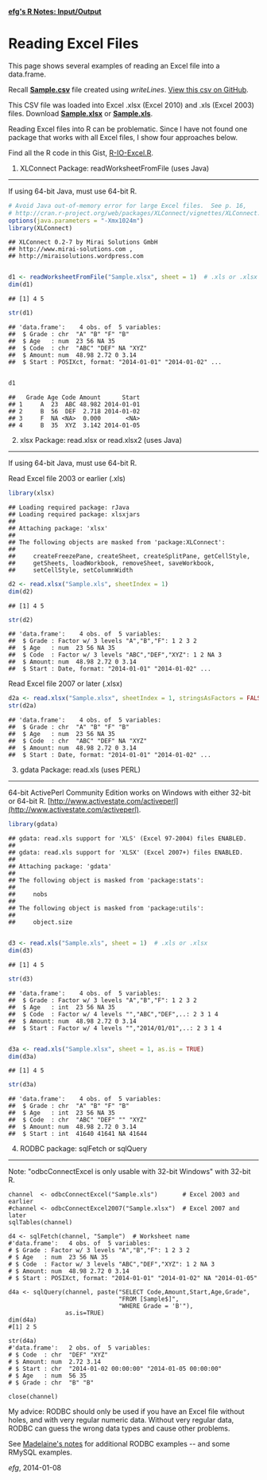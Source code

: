 [**efg's R Notes:  Input/Output**](../index.html)

Reading Excel Files
===================

This page shows several examples of reading an Excel file into a data.frame.

Recall [**Sample.csv**](Sample.csv) file created using *writeLines*.  [View this csv on GitHub](https://github.com/EarlGlynn/earlglynn.github.io/blob/master/R/input-output/readcsv-writecsv/Sample.csv).

This CSV file was loaded into Excel .xlsx (Excel 2010) and .xls (Excel 2003) files.  Download [**Sample.xlsx**](Sample.xlsx) or [**Sample.xls**](Sample.xls).

Reading Excel files into R can be problematic.  Since I have not found one package that works with all Excel files, I show four approaches below. 

Find all the R code in this Gist, [R-IO-Excel.R](https://gist.github.com/EarlGlynn/8487321).

1. XLConnect Package: readWorksheetFromFile (uses Java)
-------------------------------------------------------

If using 64-bit Java, must use 64-bit R.


```r
# Avoid Java out-of-memory error for large Excel files.  See p. 16,
# http://cran.r-project.org/web/packages/XLConnect/vignettes/XLConnect.pdf
options(java.parameters = "-Xmx1024m")
library(XLConnect)
```

```
## XLConnect 0.2-7 by Mirai Solutions GmbH
## http://www.mirai-solutions.com ,
## http://miraisolutions.wordpress.com
```

```r

d1 <- readWorksheetFromFile("Sample.xlsx", sheet = 1)  # .xls or .xlsx
dim(d1)
```

```
## [1] 4 5
```

```r
str(d1)
```

```
## 'data.frame':	4 obs. of  5 variables:
##  $ Grade : chr  "A" "B" "F" "B"
##  $ Age   : num  23 56 NA 35
##  $ Code  : chr  "ABC" "DEF" NA "XYZ"
##  $ Amount: num  48.98 2.72 0 3.14
##  $ Start : POSIXct, format: "2014-01-01" "2014-01-02" ...
```

```r

d1
```

```
##   Grade Age Code Amount      Start
## 1     A  23  ABC 48.982 2014-01-01
## 2     B  56  DEF  2.718 2014-01-02
## 3     F  NA <NA>  0.000       <NA>
## 4     B  35  XYZ  3.142 2014-01-05
```


2. xlsx Package: read.xlsx or read.xlsx2 (uses Java)
-------------------------------------------------------

If using 64-bit Java, must use 64-bit R.

Read Excel file 2003 or earlier (.xls)

```r
library(xlsx)
```

```
## Loading required package: rJava
## Loading required package: xlsxjars
## 
## Attaching package: 'xlsx'
## 
## The following objects are masked from 'package:XLConnect':
## 
##     createFreezePane, createSheet, createSplitPane, getCellStyle,
##     getSheets, loadWorkbook, removeSheet, saveWorkbook,
##     setCellStyle, setColumnWidth
```

```r
d2 <- read.xlsx("Sample.xls", sheetIndex = 1)
dim(d2)
```

```
## [1] 4 5
```

```r
str(d2)
```

```
## 'data.frame':	4 obs. of  5 variables:
##  $ Grade : Factor w/ 3 levels "A","B","F": 1 2 3 2
##  $ Age   : num  23 56 NA 35
##  $ Code  : Factor w/ 3 levels "ABC","DEF","XYZ": 1 2 NA 3
##  $ Amount: num  48.98 2.72 0 3.14
##  $ Start : Date, format: "2014-01-01" "2014-01-02" ...
```


Read Excel file 2007 or later (.xlsx)

```r
d2a <- read.xlsx("Sample.xlsx", sheetIndex = 1, stringsAsFactors = FALSE)
str(d2a)
```

```
## 'data.frame':	4 obs. of  5 variables:
##  $ Grade : chr  "A" "B" "F" "B"
##  $ Age   : num  23 56 NA 35
##  $ Code  : chr  "ABC" "DEF" NA "XYZ"
##  $ Amount: num  48.98 2.72 0 3.14
##  $ Start : Date, format: "2014-01-01" "2014-01-02" ...
```


3. gdata Package: read.xls (uses PERL)
--------------------------------------

64-bit ActivePerl Community Edition works on Windows with either 32-bit or 64-bit R.  [http://www.activestate.com/activeperl](http://www.activestate.com/activeperl).


```r
library(gdata)
```

```
## gdata: read.xls support for 'XLS' (Excel 97-2004) files ENABLED.
## 
## gdata: read.xls support for 'XLSX' (Excel 2007+) files ENABLED.
## 
## Attaching package: 'gdata'
## 
## The following object is masked from 'package:stats':
## 
##     nobs
## 
## The following object is masked from 'package:utils':
## 
##     object.size
```

```r

d3 <- read.xls("Sample.xls", sheet = 1)  # .xls or .xlsx
dim(d3)
```

```
## [1] 4 5
```

```r
str(d3)
```

```
## 'data.frame':	4 obs. of  5 variables:
##  $ Grade : Factor w/ 3 levels "A","B","F": 1 2 3 2
##  $ Age   : int  23 56 NA 35
##  $ Code  : Factor w/ 4 levels "","ABC","DEF",..: 2 3 1 4
##  $ Amount: num  48.98 2.72 0 3.14
##  $ Start : Factor w/ 4 levels "","2014/01/01",..: 2 3 1 4
```

```r

d3a <- read.xls("Sample.xlsx", sheet = 1, as.is = TRUE)
dim(d3a)
```

```
## [1] 4 5
```

```r
str(d3a)
```

```
## 'data.frame':	4 obs. of  5 variables:
##  $ Grade : chr  "A" "B" "F" "B"
##  $ Age   : int  23 56 NA 35
##  $ Code  : chr  "ABC" "DEF" "" "XYZ"
##  $ Amount: num  48.98 2.72 0 3.14
##  $ Start : int  41640 41641 NA 41644
```


4. RODBC package:  sqlFetch or sqlQuery
---------------------------------------

Note:  "odbcConnectExcel is only usable with 32-bit Windows" with 32-bit R.

```
channel  <- odbcConnectExcel("Sample.xls")       # Excel 2003 and earlier
#channel <- odbcConnectExcel2007("Sample.xlsx")  # Excel 2007 and later
sqlTables(channel)

d4 <- sqlFetch(channel, "Sample")  # Worksheet name
#'data.frame':   4 obs. of  5 variables:
# $ Grade : Factor w/ 3 levels "A","B","F": 1 2 3 2
# $ Age   : num  23 56 NA 35
# $ Code  : Factor w/ 3 levels "ABC","DEF","XYZ": 1 2 NA 3
# $ Amount: num  48.98 2.72 0 3.14
# $ Start : POSIXct, format: "2014-01-01" "2014-01-02" NA "2014-01-05"

d4a <- sqlQuery(channel, paste("SELECT Code,Amount,Start,Age,Grade",
                               "FROM [Sample$]",
                               "WHERE Grade = 'B'"),
                as.is=TRUE)
dim(d4a)
#[1] 2 5

str(d4a)
#'data.frame':   2 obs. of  5 variables:
# $ Code  : chr  "DEF" "XYZ"
# $ Amount: num  2.72 3.14
# $ Start : chr  "2014-01-02 00:00:00" "2014-01-05 00:00:00"
# $ Age   : num  56 35
# $ Grade : chr  "B" "B"

close(channel)
```

My advice:  RODBC should only be used if you have an Excel file without holes, and with very regular numeric data. Without very regular data, RODBC can guess the wrong data types and cause other problems.

See [Madelaine's notes](http://research.stowers-institute.org/mcm/rmysql.html) for additional RODBC examples -- and some RMySQL examples.

*efg*, 2014-01-08
